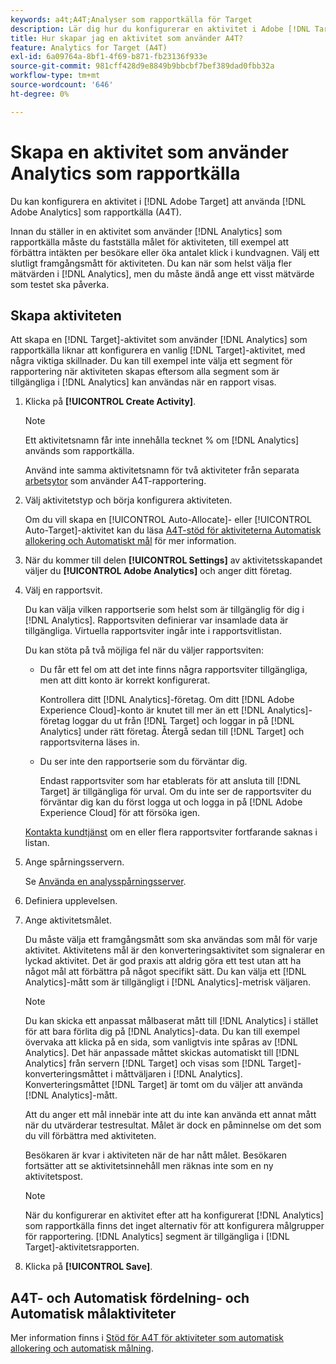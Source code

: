 ```yaml
---
keywords: a4t;A4T;Analyser som rapportkälla för Target
description: Lär dig hur du konfigurerar en aktivitet i Adobe [!DNL Target]  som använder Adobe Analytics som rapportkälla (A4T).
title: Hur skapar jag en aktivitet som använder A4T?
feature: Analytics for Target (A4T)
exl-id: 6a09764a-8bf1-4f69-b871-fb23136f933e
source-git-commit: 981cff428d9e8849b9bbcbf7bef389dad0fbb32a
workflow-type: tm+mt
source-wordcount: '646'
ht-degree: 0%

---
```


# Skapa en aktivitet som använder Analytics som rapportkälla

Du kan konfigurera en aktivitet i [!DNL Adobe Target] att använda [!DNL Adobe Analytics] som rapportkälla (A4T).

Innan du ställer in en aktivitet som använder [!DNL Analytics] som rapportkälla måste du fastställa målet för aktiviteten, till exempel att förbättra intäkten per besökare eller öka antalet klick i kundvagnen. Välj ett slutligt framgångsmått för aktiviteten. Du kan när som helst välja fler mätvärden i [!DNL Analytics], men du måste ändå ange ett visst mätvärde som testet ska påverka.

## Skapa aktiviteten

Att skapa en [!DNL Target]-aktivitet som använder [!DNL Analytics] som rapportkälla liknar att konfigurera en vanlig [!DNL Target]-aktivitet, med några viktiga skillnader. Du kan till exempel inte välja ett segment för rapportering när aktiviteten skapas eftersom alla segment som är tillgängliga i [!DNL Analytics] kan användas när en rapport visas.

1. Klicka på **[!UICONTROL Create Activity]**.

   >[!NOTE]
   >
   >Ett aktivitetsnamn får inte innehålla tecknet % om [!DNL Analytics] används som rapportkälla.
   >
   >Använd inte samma aktivitetsnamn för två aktiviteter från separata [arbetsytor](/help/main/administrating-target/c-user-management/property-channel/property-channel.md) som använder A4T-rapportering.

1. Välj aktivitetstyp och börja konfigurera aktiviteten.

   Om du vill skapa en [!UICONTROL Auto-Allocate]- eller [!UICONTROL Auto-Target]-aktivitet kan du läsa [A4T-stöd för aktiviteterna Automatisk allokering och Automatiskt mål](/help/main/c-integrating-target-with-mac/a4t/a4t-at-aa.md) för mer information.

1. När du kommer till delen **[!UICONTROL Settings]** av aktivitetsskapandet väljer du **[!UICONTROL Adobe Analytics]** och anger ditt företag.
1. Välj en rapportsvit.

   Du kan välja vilken rapportserie som helst som är tillgänglig för dig i [!DNL Analytics]. Rapportsviten definierar var insamlade data är tillgängliga. Virtuella rapportsviter ingår inte i rapportsvitlistan.

   Du kan stöta på två möjliga fel när du väljer rapportsviten:

   * Du får ett fel om att det inte finns några rapportsviter tillgängliga, men att ditt konto är korrekt konfigurerat.

     Kontrollera ditt [!DNL Analytics]-företag. Om ditt [!DNL Adobe Experience Cloud]-konto är knutet till mer än ett [!DNL Analytics]-företag loggar du ut från [!DNL Target] och loggar in på [!DNL Analytics] under rätt företag. Återgå sedan till [!DNL Target] och rapportsviterna läses in.

   * Du ser inte den rapportserie som du förväntar dig.

     Endast rapportsviter som har etablerats för att ansluta till [!DNL Target] är tillgängliga för urval. Om du inte ser de rapportsviter du förväntar dig kan du först logga ut och logga in på [!DNL Adobe Experience Cloud] för att försöka igen.

   [Kontakta kundtjänst](/help/main/cmp-resources-and-contact-information.md#reference_ACA3391A00EF467B87930A450050077C) om en eller flera rapportsviter fortfarande saknas i listan.

1. Ange spårningsservern.

   Se [Använda en analysspårningsserver](/help/main/c-integrating-target-with-mac/a4t/analytics-tracking-server.md#task_72077BA7E93C4A65A715A18F32228823).

1. Definiera upplevelsen.
1. Ange aktivitetsmålet.

   Du måste välja ett framgångsmått som ska användas som mål för varje aktivitet. Aktivitetens mål är den konverteringsaktivitet som signalerar en lyckad aktivitet. Det är god praxis att aldrig göra ett test utan att ha något mål att förbättra på något specifikt sätt. Du kan välja ett [!DNL Analytics]-mått som är tillgängligt i [!DNL Analytics]-metrisk väljaren.

   >[!NOTE]
   >
   >Du kan skicka ett anpassat målbaserat mått till [!DNL Analytics] i stället för att bara förlita dig på [!DNL Analytics]-data. Du kan till exempel övervaka att klicka på en sida, som vanligtvis inte spåras av [!DNL Analytics]. Det här anpassade måttet skickas automatiskt till [!DNL Analytics] från servern [!DNL Target] och visas som [!DNL Target]-konverteringsmåttet i måttväljaren i [!DNL Analytics]. Konverteringsmåttet [!DNL Target] är tomt om du väljer att använda [!DNL Analytics]-mått.

   Att du anger ett mål innebär inte att du inte kan använda ett annat mått när du utvärderar testresultat. Målet är dock en påminnelse om det som du vill förbättra med aktiviteten.

   Besökaren är kvar i aktiviteten när de har nått målet. Besökaren fortsätter att se aktivitetsinnehåll men räknas inte som en ny aktivitetspost.

   >[!NOTE]
   >
   >När du konfigurerar en aktivitet efter att ha konfigurerat [!DNL Analytics] som rapportkälla finns det inget alternativ för att konfigurera målgrupper för rapportering. [!DNL Analytics] segment är tillgängliga i [!DNL Target]-aktivitetsrapporten.

1. Klicka på **[!UICONTROL Save]**.

## A4T- och Automatisk fördelning- och Automatisk målaktiviteter

Mer information finns i [Stöd för A4T för aktiviteter som automatisk allokering och automatisk målning](/help/main/c-integrating-target-with-mac/a4t/a4t-at-aa.md).
